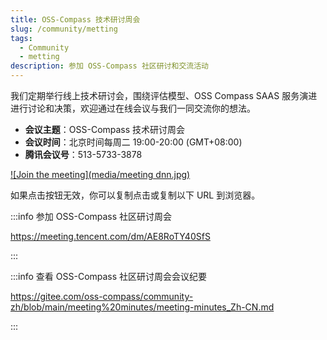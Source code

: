 ```yaml
---
title: OSS-Compass 技术研讨周会
slug: /community/metting
tags:
  - Community
  - metting
description: 参加 OSS-Compass 社区研讨和交流活动
---
```


我们定期举行线上技术研讨会，围绕评估模型、OSS Compass SAAS 服务演进进行讨论和决策，欢迎通过在线会议与我们一同交流你的想法。

- **会议主题**：OSS-Compass 技术研讨周会
- **会议时间**：北京时间每周二 19:00-20:00 (GMT+08:00)
- **腾讯会议号**：513-5733-3878

[![Join the meeting](media/meeting dnn.jpg)](https://meeting.tencent.com/dm/AE8RoTY40SfS)

如果点击按钮无效，你可以复制点击或复制以下 URL 到浏览器。

:::info 参加 OSS-Compass 社区研讨周会

<https://meeting.tencent.com/dm/AE8RoTY40SfS>

:::

:::info 查看 OSS-Compass 社区研讨周会会议纪要

<https://gitee.com/oss-compass/community-zh/blob/main/meeting%20minutes/meeting-minutes_Zh-CN.md>

:::

